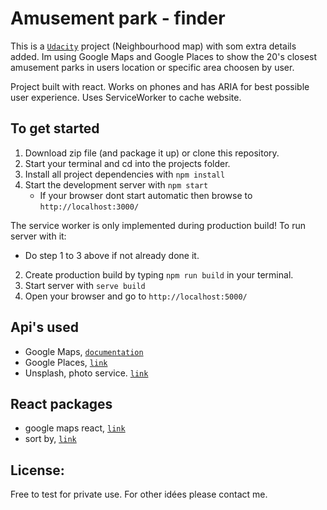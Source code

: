 # Amusement park - finder

This is a [`Udacity`](https://eu.udacity.com/) project (Neighbourhood map) with som extra details added.
Im using Google Maps and Google Places to show the 20's closest amusement parks in users location or specific area choosen by user.

Project built with react.
Works on phones and has ARIA for best possible user experience.
Uses ServiceWorker to cache website.

## To get started

1. Download zip file (and package it up) or clone this repository.
2. Start your terminal and cd into the projects folder.
3. Install all project dependencies with `npm install`
4. Start the development server with `npm start`
	- If your browser dont start automatic then browse to `http://localhost:3000/`

The service worker is only implemented during production build! To run server with it:
- Do step 1 to 3 above if not already done it.
2. Create production build by typing `npm run build` in your terminal.
3. Start server with `serve build`
4. Open your browser and go to `http://localhost:5000/`

## Api's used
- Google Maps, [`documentation`](https://developers.google.com/maps/documentation/)
- Google Places, [`link`](https://cloud.google.com/maps-platform/places/)
- Unsplash, photo service. [`link`](https://unsplash.com/)

## React packages
- google maps react, [`link`](https://www.npmjs.com/package/google-maps-react)
- sort by, [`link`](https://www.npmjs.com/package/sort-by)

## License: 
Free to test for private use. For other idées please contact me.